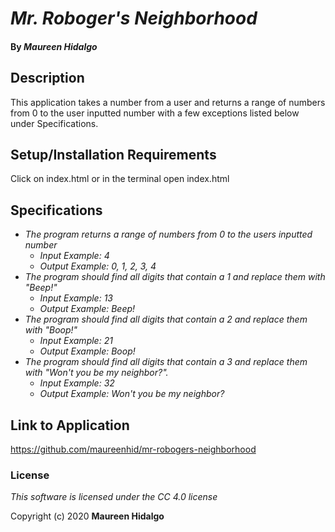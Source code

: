 # _Mr. Roboger's Neighborhood_

#### By _**Maureen Hidalgo**_

## Description

This application takes a number from a user and returns a range of numbers from 0 to the user inputted number with a few exceptions listed below under Specifications.

## Setup/Installation Requirements

Click on index.html or in the terminal open index.html

## Specifications

* _The program returns a range of numbers from 0 to the users inputted number_
    * _Input Example: 4_
    * _Output Example: 0, 1, 2, 3, 4_
* _The program should find all digits that contain a 1 and replace them with "Beep!"_
    * _Input Example: 13_
    * _Output Example: Beep!_
* _The program should find all digits that contain a 2 and replace them with "Boop!"_
    * _Input Example: 21_
    * _Output Example: Boop!_
* _The program should find all digits that contain a 3 and replace them with "Won't you be my neighbor?"._
    * _Input Example: 32_
    * _Output Example: Won't you be my neighbor?_

## Link to Application

https://github.com/maureenhid/mr-robogers-neighborhood

### License

*This software is licensed under the CC 4.0 license*

Copyright (c) 2020 **Maureen Hidalgo**